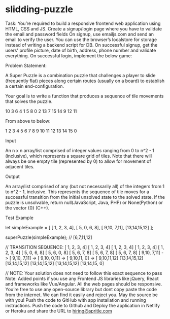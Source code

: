 # slidding-puzzle

Task:
You’re required to build a responsive frontend web application using HTML, CSS and JS.
Create a signup/login page where you have to validate the email and password fields
On signup, use emailjs.com and send an email to verify the user. You can use the browser’s localstore for storage instead of writing a backend script for DB.
On successful signup, get the users' profile picture, date of birth, address, phone number and validate everything.
On successful login, implement the below game:

Problem Statement:

A Super Puzzle is a combination puzzle that challenges a player to slide (frequently flat) pieces along certain routes (usually on a board) to establish a certain end-configuration.

Your goal is to write a function that produces a sequence of tile movements that solves the puzzle.

10
3
6
4
1
5
8
0
2
13
7
15
14
9
12
11


From above to below:

1
2
3
4
5
6
7
8
9
10
11
12
13
14
15
0




Input

An n x n array/list comprised of integer values ranging from 0 to n^2 - 1 (inclusive), which represents a square grid of tiles. Note that there will always be one empty tile (represented by 0) to allow for movement of adjacent tiles.

Output

An array/list comprised of any (but not necessarily all) of the integers from 1 to n^2 - 1, inclusive. This represents the sequence of tile moves for a successful transition from the initial unsolved state to the solved state. If the puzzle is unsolvable, return null(JavaScript, Java, PHP) or None(Python) or the vector {0} (C++).

Test Example

let simpleExample = [
    [ 1, 2, 3, 4],
    [ 5, 0, 6, 8],
    [ 9,10, 7,11],
    [13,14,15,12]
];

superPuzzle(simpleExample); // [6,7,11,12]

// TRANSITION SEQUENCE:
[ 1, 2, 3, 4]       [ 1, 2, 3, 4]        [ 1, 2, 3, 4]       [ 1, 2, 3, 4]       [ 1, 2, 3, 4]
[ 5, 0, 6, 8]       [ 5, 6, 0, 8]        [ 5, 6, 7, 8]       [ 5, 6, 7, 8]       [ 5, 6, 7, 8]
[ 9,10, 7,11] -> [ 9,10, 7,11] -> [ 9,10, 0,11] -> [ 9,10,11, 0] -> [ 9,10,11,12]
[13,14,15,12]    [13,14,15,12]    [13,14,15,12]    [13,14,15,12]    [13,14,15, 0]

// NOTE: Your solution does not need to follow this exact sequence to pass
Note:
Added points if you use any Frontend JS libraries like jQuery, React and frameworks like Vue/Angular.
All the web pages should be responsive. 
You’re free to use any open-source library but dont copy paste the code from the internet. We can find it easily and reject you.
May the source be with you! Push the code to GitHub with app installation and running instructions.
Push the code to Github and Deploy the application in Netlify or Heroku and share the URL to hiring@spritle.com 

